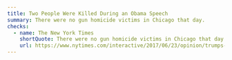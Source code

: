 ```yaml
---
title: Two People Were Killed During an Obama Speech
summary: There were no gun homicide victims in Chicago that day.
checks:
  - name: The New York Times
    shortQuote: There were no gun homicide victims in Chicago that day.
    url: https://www.nytimes.com/interactive/2017/06/23/opinion/trumps-lies.html
---
```

